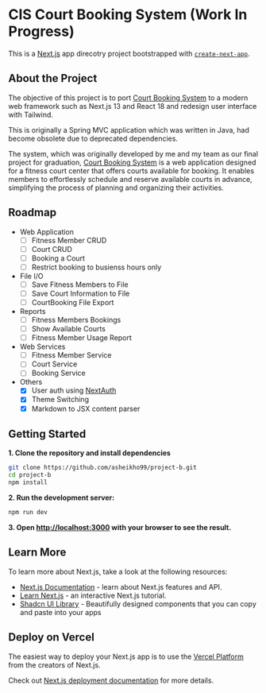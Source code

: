 # CIS Court Booking System (Work In Progress)
This is a [Next.js](https://nextjs.org/) app direcotry project bootstrapped with [`create-next-app`](https://github.com/vercel/next.js/tree/canary/packages/create-next-app).

## About the Project
The objective of this project is to port [Court Booking System](https://bitbucket.org/rsquires31896/cis2232_20192020_project_vanilla/src/master/) to a modern web framework such as Next.js 13 and React 18 and redesign user interface with Tailwind.

This is originally a Spring MVC application which was written in Java, had become obsolete due to deprecated dependencies.

The system, which was originally developed by me and my team as our final project for graduation, [Court Booking System](https://bitbucket.org/rsquires31896/cis2232_20192020_project_vanilla/src/master/) is a web application designed for a fitness court center that offers courts available for booking. It enables members to effortlessly schedule and reserve available courts in advance, simplifying the process of planning and organizing their activities.

## Roadmap

- Web Application
    - [ ] Fitness Member CRUD
    - [ ] Court CRUD
    - [ ] Booking a Court
    - [ ] Restrict booking to busienss hours only
- File I/O
    - [ ] Save Fitness Members to File
    - [ ] Save Court Information to File
    - [ ] CourtBooking File Export
- Reports
    - [ ] Fitness Members Bookings
    - [ ] Show Available Courts
    - [ ] Fitness Member Usage Report
- Web Services
    - [ ] Fitness Member Service
    - [ ] Court Service
    - [ ] Booking Service
- Others
    - [x] User auth using [NextAuth](https://next-auth.js.org/)
    - [x] Theme Switching
    - [x] Markdown to JSX content parser

## Getting Started

**1. Clone the repository and install dependencies**

```bash
git clone https://github.com/asheikho99/project-b.git
cd project-b
npm install
```

**2. Run the development server:**

```bash
npm run dev
```

**3. Open [http://localhost:3000](http://localhost:3000) with your browser to see the result.**

## Learn More

To learn more about Next.js, take a look at the following resources:

- [Next.js Documentation](https://nextjs.org/docs) - learn about Next.js features and API.
- [Learn Next.js](https://nextjs.org/learn) - an interactive Next.js tutorial.
- [Shadcn UI Library](https://ui.shadcn.com) - Beautifully designed components that you can copy and paste into your apps

## Deploy on Vercel

The easiest way to deploy your Next.js app is to use the [Vercel Platform](https://vercel.com/new?utm_medium=default-template&filter=next.js&utm_source=create-next-app&utm_campaign=create-next-app-readme) from the creators of Next.js.

Check out [Next.js deployment documentation](https://nextjs.org/docs/deployment) for more details.
